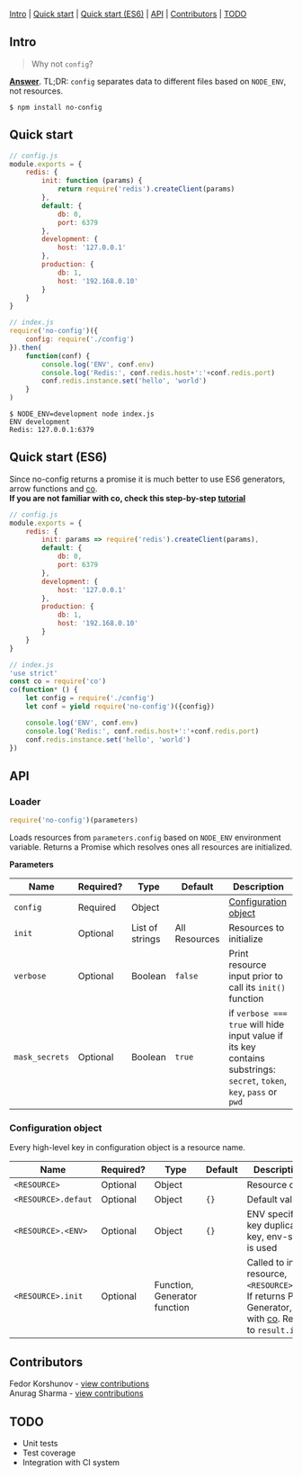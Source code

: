 [Intro](#intro) | [Quick start](#quick-start) | [Quick start (ES6)](#quick-start-es6) | [API](#api) | [Contributors](#contributors) | [TODO](#todo)
## Intro

> Why not `config`?

[**Answer**](https://medium.com/@fedorHK/no-config-b3f1171eecd5). TL;DR: `config` separates data to different files based on `NODE_ENV`, not resources.  
```
$ npm install no-config
```
## Quick start
```js
// config.js
module.exports = {
	redis: {
		init: function (params) {
			return require('redis').createClient(params)
		},
		default: {
			db: 0,
			port: 6379
		},
		development: {
			host: '127.0.0.1'
		},
		production: {
			db: 1,
			host: '192.168.0.10'
		}
	}
}
```

```js
// index.js
require('no-config')({
	config: require('./config')
}).then(
	function(conf) {
		console.log('ENV', conf.env)
		console.log('Redis:', conf.redis.host+':'+conf.redis.port)
		conf.redis.instance.set('hello', 'world')
	}
)
```
```
$ NODE_ENV=development node index.js
ENV development
Redis: 127.0.0.1:6379
```
## Quick start (ES6)
Since no-config returns a promise it is much better to use ES6 generators, arrow functions and [co](https://github.com/tj/co).  
**If you are not familiar with co, check this step-by-step [tutorial](https://github.com/fedor/co_demo)**

```js
// config.js
module.exports = {
	redis: {
		init: params => require('redis').createClient(params),
		default: {
			db: 0,
			port: 6379
		},
		development: {
			host: '127.0.0.1'
		},
		production: {
			db: 1,
			host: '192.168.0.10'
		}
	}
}
```

```js
// index.js
'use strict'
const co = require('co')
co(function* () {
	let config = require('./config')
	let conf = yield require('no-config')({config})

	console.log('ENV', conf.env)
	console.log('Redis:', conf.redis.host+':'+conf.redis.port)
	conf.redis.instance.set('hello', 'world')
})
```
## API

### Loader
```js
require('no-config')(parameters)
```
Loads resources from `parameters.config` based on `NODE_ENV` environment variable. Returns a Promise which resolves ones all resources are initialized.

**Parameters**

| Name           | Required? | Type            | Default       | Description                                              |
| -------------- | --------- | --------------- | ------------- | -------------------------------------------------------- |
| `config`       | Required  | Object          |               | [Configuration object](#configuration-object)            |
| `init`         | Optional  | List of strings | All Resources | Resources to initialize                                  |
| `verbose`      | Optional  | Boolean         | `false`       | Print resource input prior to call its `init()` function |
| `mask_secrets` | Optional  | Boolean         | `true`        | if `verbose === true` will hide input value if its key contains substrings: `secret`, `token`, `key`, `pass` or `pwd` |

### Configuration object
Every high-level key in configuration object is a resource name.

| Name                | Required? | Type       | Default            | Description. Handling                               |
| ------------------- | --------- | ---------- | ------------------ | --------------------------------------------------- |
| `<RESOURCE>`        | Optional  | Object     |                    | Resource configuration                              |
| `<RESOURCE>.defaut` | Optional  | Object     | `{}`               | Default values                                      |
| `<RESOURCE>.<ENV>`  | Optional  | Object     | `{}`               | ENV specific values. If a key duplicates `default` key, env-specific value is used |
| `<RESOURCE>.init`   | Optional  | Function, Generator function  | | Called to initalize resource, `<RESOURCE>.init(result)`. If returns Promise or Generator, it got resolved with [co](https://github.com/tj/co). Result is saved to `result.instance`. |

## Contributors
Fedor Korshunov - [view contributions](https://github.com/fedor/node-no-config/commits?author=fedor)  
Anurag Sharma - [view contributions](https://github.com/fedor/node-no-config/commits?author=anuragCES)

## TODO
 - Unit tests
 - Test coverage
 - Integration with CI system
